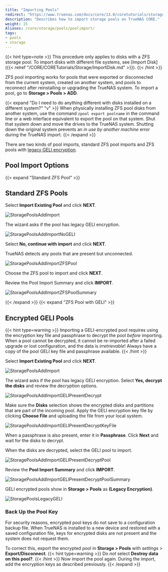 ```yaml
---
title: "Importing Pools"
redirect: "https://www.truenas.com/docs/core/13.0/coretutorials/storage/pools/poolimport/"
description: "Describes how to import storage pools on TrueNAS CORE."
weight: 15
Aliases: /core/storage/pools/poolimport/
tags:
- pools
- storage
---
```


{{< hint type=note >}}
This procedure only applies to disks with a ZFS storage pool.
To import disks with different file systems, see [Import Disk]({{< relref "/CORE/CORETutorials/Storage/ImportDisk.md" >}}).
{{< /hint >}}

ZFS pool importing works for pools that were exported or disconnected from the current system, created on another system, and pools to reconnect after reinstalling or upgrading the TrueNAS system.
To import a pool, go to **Storage > Pools > ADD**.

{{< expand "Do I need to do anything different with disks installed on a different system?" "v" >}}
When physically installing ZFS pool disks from another system, use the command `zpool export poolname` in the command line or a web interface equivalent to export the pool on that system.
Shut that system down and move the drives to the TrueNAS system.
Shutting down the original system prevents an *in use by another machine* error during the TrueNAS import.
{{< /expand >}}

There are two kinds of pool imports, standard ZFS pool imports and ZFS pools with [legacy GELI encryption](https://docs.freebsd.org/en_US.ISO8859-1/books/handbook/disks-encrypting.html).

## Pool Import Options
{{< expand "Standard ZFS Pool" >}}
## Standard ZFS Pools

Select **Import Existing Pool** and click **NEXT**.

![StoragePoolsAddImport](/images/CORE/Storage/StoragePoolsAddImport.png "Import Pool Selection")

The wizard asks if the pool has legacy GELI encryption.

![StoragePoolsAddImportNoGELI](/images/CORE/Storage/StoragePoolsAddImportNoGELI.png "No GELI on the pool")

Select **No, continue with import** and click **NEXT**.

TrueNAS detects any pools that are present but unconnected.

![StoragePoolsAddImportZFSPool](/images/CORE/Storage/StoragePoolsAddImportZFSPool.png "Selecting a pool to import")

Choose the ZFS pool to import and click **NEXT**.

Review the Pool Import Summary and click **IMPORT**.

![StoragePoolsAddImportZFSPoolSummary](/images/CORE/Storage/StoragePoolsAddImportZFSPoolSummary.png "Pool Import Summary")

{{< /expand >}}
{{< expand "ZFS Pool with GELI" >}}
## Encrypted GELI Pools

{{< hint type=warning >}}
Importing a GELI-encrypted pool requires using the encryption key file and passphrase to decrypt the pool *before* importing.
When a pool cannot be decrypted, it cannot be re-imported after a failed upgrade or lost configuration, and the data is *irretrievable*!
Always have a copy of the pool GELI key file and passphrase available.
{{< /hint >}}

Select **Import Existing Pool** and click **NEXT**.

![StoragePoolsAddImport](/images/CORE/Storage/StoragePoolsAddImport.png "Import Pool Selection")

The wizard asks if the pool has legacy GELI encryption.
Select **Yes, decrypt the disks** and review the decryption options.

![StoragePoolsAddImportGELIPresentDecrypt](/images/CORE/Storage/StoragePoolsAddImportGELIPresentDecrypt.png "GELI decryption options")

Make sure the **Disks** selection shows the encrypted disks and partitions that are part of the incoming pool.
Apply the GELI encryption key file by clicking **Choose File** and uploading the file from your local system.

![StoragePoolsAddImportGELIPresentDecryptKeyFile](/images/CORE/Storage/StoragePoolsAddImportGELIPresentDecryptKeyFile.png "GELI encryption key file upload")

When a passphrase is also present, enter it in **Passphrase**.
Click **Next** and wait for the disks to decrypt.

When the disks are decrypted, select the GELI pool to import.

![StoragePoolsAddImportGELIPresentDecryptPool](/images/CORE/Storage/StoragePoolsAddImportGELIPresentDecryptPool.png "Select the GELI pool to import")

Review the **Pool Import Summary** and click **IMPORT**.

![StoragePoolsAddImportGELIPresentDecryptPoolSummary](/images/CORE/Storage/StoragePoolsAddImportGELIPresentDecryptPoolSummary.png "Import Summary for GELI pool")

GELI encrypted pools show in **Storage > Pools** as **(Legacy Encryption)**.

![StoragePoolsLegacyGELI](/images/CORE/Storage/StoragePoolsLegacyGELI.png "Pool with GELI encryption")

### Back Up the Pool Key

For security reasons, encrypted pool keys do not save to a configuration backup file.
When TrueNAS is installed to a new device and restored with a saved configuration file, keys for encrypted disks are not present and the system does not request them.

To correct this, export the encrypted pool in **Storage > Pools** with <i class="material-icons" aria-hidden="true" title="Settings">settings</i> > **Export/Disconnect**.
{{< hint type=warning >}}
Do *not* select **Destroy data on this pool?**.
{{< /hint >}}
Now import the pool again.
During the import, add the encryption keys as described previously.
{{< /expand >}}

